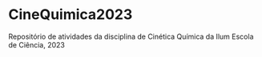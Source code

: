 # CineQuimica2023
Repositório de atividades da disciplina de Cinética Química da Ilum Escola de Ciência, 2023
